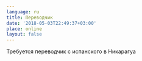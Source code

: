 ```yaml
---
language: ru
title: Переводчик
date: '2018-05-03T22:49:37+03:00'
place: online
layout: false
---
```

Требуется переводчик с испанского в Никарагуа
